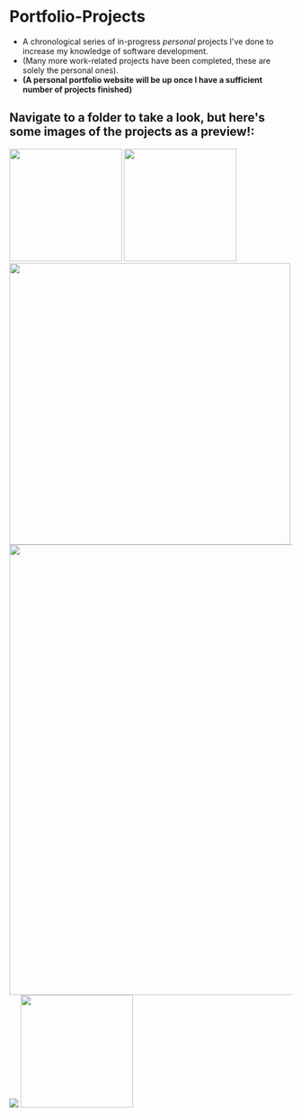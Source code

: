 # Portfolio-Projects   
* A chronological series of in-progress _personal_ projects I've done to increase my knowledge of software development.  
* (Many more work-related projects have been completed, these are solely the personal ones).  
* **(A personal portfolio website will be up once I have a sufficient number of projects finished)**


## **Navigate to a folder to take a look, but here's some images of the projects as a preview!**: 

<!DOCTYPE html>
<html lang="en">
  <body>
    <div class="row">
<img src="https://user-images.githubusercontent.com/101738608/197716595-29a3c9fe-ef55-44b0-b27d-e248e2e3325e.png" width="200">
<img src="https://user-images.githubusercontent.com/101738608/197716633-2f36c5f1-4e3f-4595-8715-f136086fa306.png" width="200">
  </div>
  </body>
</html>

<img src="https://user-images.githubusercontent.com/101738608/197719421-a2647341-fe8b-4753-b377-5989eec35c6c.png" width="500">

<img src="https://user-images.githubusercontent.com/101738608/200132021-1fd026ec-58e9-4883-9014-1e2c5e48c04a.png" width="800">

<html lang="en">
  <body>
    <div class="row">
<img src="https://user-images.githubusercontent.com/101738608/211128167-4807830d-8285-4c0d-9d3c-bca8ef4ca33e.png">
<img src="https://user-images.githubusercontent.com/101738608/211128218-c78f62f9-02bd-496b-8773-62d5722a17d9.png" width="200">
  </div>
  </body>
